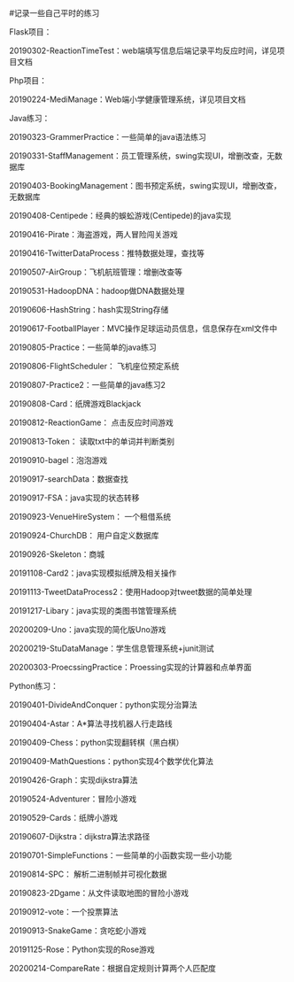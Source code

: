 #记录一些自己平时的练习

Flask项目：

20190302-ReactionTimeTest：web端填写信息后端记录平均反应时间，详见项目文档

Php项目：

20190224-MediManage：Web端小学健康管理系统，详见项目文档

Java练习：

20190323-GrammerPractice：一些简单的java语法练习

20190331-StaffManagement：员工管理系统，swing实现UI，增删改查，无数据库

20190403-BookingManagement：图书预定系统，swing实现UI，增删改查，无数据库

20190408-Centipede：经典的蜈蚣游戏(Centipede)的java实现

20190416-Pirate：海盗游戏，两人冒险闯关游戏

20190416-TwitterDataProcess：推特数据处理，查找等

20190507-AirGroup：飞机航班管理：增删改查等

20190531-HadoopDNA：hadoop做DNA数据处理

20190606-HashString：hash实现String存储

20190617-FootballPlayer：MVC操作足球运动员信息，信息保存在xml文件中

20190805-Practice：一些简单的java练习

20190806-FlightScheduler： 飞机座位预定系统

20190807-Practice2：一些简单的java练习2

20190808-Card：纸牌游戏Blackjack

20190812-ReactionGame： 点击反应时间游戏

20190813-Token： 读取txt中的单词并判断类别

20190910-bagel：泡泡游戏

20190917-searchData：数据查找

20190917-FSA：java实现的状态转移

20190923-VenueHireSystem： 一个租借系统

20190924-ChurchDB： 用户自定义数据库

20190926-Skeleton：商城

20191108-Card2：java实现模拟纸牌及相关操作

20191113-TweetDataProcess2：使用Hadoop对tweet数据的简单处理

20191217-Libary：java实现的类图书馆管理系统

20200209-Uno：java实现的简化版Uno游戏

20200219-StuDataManage：学生信息管理系统+junit测试

20200303-ProecssingPractice：Proessing实现的计算器和点单界面

Python练习：

20190401-DivideAndConquer：python实现分治算法

20190404-Astar：A*算法寻找机器人行走路线

20190409-Chess：python实现翻转棋（黑白棋）

20190409-MathQuestions：python实现4个数学优化算法

20190426-Graph：实现dijkstra算法

20190524-Adventurer：冒险小游戏

20190529-Cards：纸牌小游戏

20190607-Dijkstra：dijkstra算法求路径

20190701-SimpleFunctions：一些简单的小函数实现一些小功能

20190814-SPC： 解析二进制帧并可视化数据

20190823-2Dgame：从文件读取地图的冒险小游戏

20190912-vote：一个投票算法

20190913-SnakeGame：贪吃蛇小游戏

20191125-Rose：Python实现的Rose游戏

20200214-CompareRate：根据自定规则计算两个人匹配度

